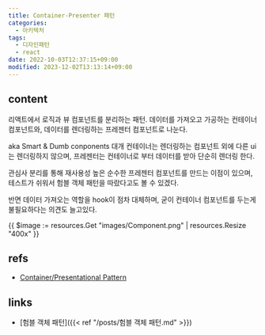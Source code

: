 ```yaml
---
title: Container-Presenter 패턴
categories:
  - 아키텍처
tags:
  - 디자인패턴
  - react
date: 2022-10-03T12:37:15+09:00
modified: 2023-12-02T13:13:14+09:00
---
```


## content
리액트에서 로직과 뷰 컴포넌트를 분리하는 패턴. 데이터를 가져오고 가공하는 컨테이너 컴포넌트와, 데이터를 렌더링하는 프레젠터 컴포넌트로 나눈다. 

aka Smart & Dumb conponents
대개 컨테이너는 렌더링하는 컴포넌트 외에 다른 ui는 렌더링하지 않으며, 프레젠터는 컨테이너로 부터 데이터를 받아 단순히 렌더링 한다.

관심사 분리를 통해 재사용성 높은 순수한 프레젠터 컴포넌트를 만드는 이점이 있으며, 테스트가 쉬워서 험블 객체 패턴을 따랐다고도 볼 수 있겠다.

반면 데이터 가져오는 역할을 hook이 점차 대체하며, 굳이 컨테이너 컴포넌트를 두는게 불필요하다는 의견도 늘고있다.

{{ $image := resources.Get "images/Component.png" | resources.Resize "400x" }}


## refs
- [Container/Presentational Pattern](https://www.patterns.dev/posts/presentational-container-pattern/)


## links
- [험블 객체 패턴]({{< ref "/posts/험블 객체 패턴.md" >}})
